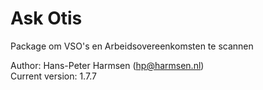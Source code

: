 # Ask Otis

Package om VSO's en Arbeidsovereenkomsten te scannen

Author: Hans-Peter Harmsen (hp@harmsen.nl) \
Current version: 1.7.7


